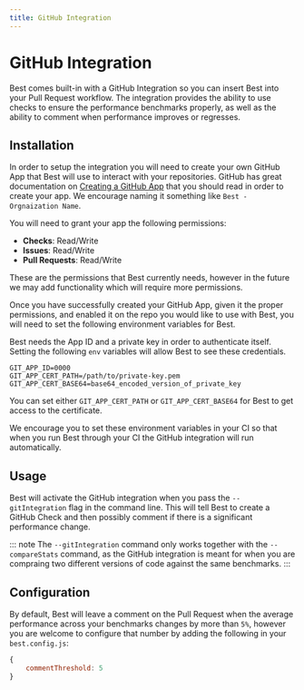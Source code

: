 ```yaml
---
title: GitHub Integration
---
```


# GitHub Integration
Best comes built-in with a GitHub Integration so you can insert Best into your Pull Request workflow. The integration provides the ability to use checks to ensure the performance benchmarks properly, as well as the ability to comment when performance improves or regresses.

## Installation
In order to setup the integration you will need to create your own GitHub App that Best will use to interact with your repositories. GitHub has great documentation on [Creating a GitHub App](https://developer.github.com/apps/building-github-apps/creating-a-github-app/) that you should read in order to create your app. We encourage naming it something like `Best - Orgnaization Name`.

You will need to grant your app the following permissions:
- **Checks**: Read/Write
- **Issues**: Read/Write
- **Pull Requests**: Read/Write

These are the permissions that Best currently needs, however in the future we may add functionality which will require more permissions.

Once you have successfully created your GitHub App, given it the proper permissions, and enabled it on the repo you would like to use with Best, you will need to set the following environment variables for Best.

Best needs the App ID and a private key in order to authenticate itself. Setting the following `env` variables will allow Best to see these credentials.
```
GIT_APP_ID=0000
GIT_APP_CERT_PATH=/path/to/private-key.pem
GIT_APP_CERT_BASE64=base64_encoded_version_of_private_key
```
You can set either `GIT_APP_CERT_PATH` or `GIT_APP_CERT_BASE64` for Best to get access to the certificate.

We encourage you to set these environment variables in your CI so that when you run Best through your CI the GitHub integration will run automatically.

## Usage
Best will activate the GitHub integration when you pass the `--gitIntegration` flag in the command line. This will tell Best to create a GitHub Check and then possibly comment if there is a significant performance change.

::: note
The `--gitIntegration` command only works together with the `--compareStats` command, as the GitHub integration is meant for when you are compraing two different versions of code against the same benchmarks.
:::

## Configuration
By default, Best will leave a comment on the Pull Request when the average performance across your benchmarks changes by more than `5%`, however you are welcome to configure that number by adding the following in your `best.config.js`:
```js
{
    commentThreshold: 5
}
```
